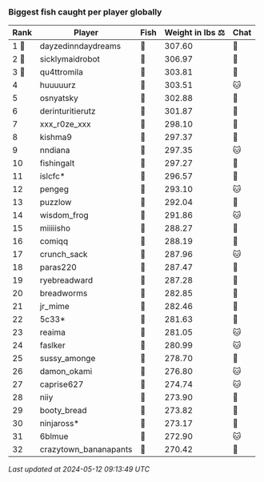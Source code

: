 ### Biggest fish caught per player globally
| Rank | Player | Fish | Weight in lbs ⚖️ | Chat |
|------|--------|-----------|---------|-------|
| 1 🥇  | dayzedinndaydreams | 🦑 | 307.60 | 🍞 |
| 2 🥈  | sicklymaidrobot | 🦑 | 306.97 | 🍞 |
| 3 🥉  | qu4ttromila | 🐳 | 303.81 | 🍞 |
| 4  | huuuuurz | 🐳 | 303.51 | 🐱 |
| 5  | osnyatsky | 🐳 | 302.88 | 🍞 |
| 6  | derinturitierutz | 🐳 | 301.87 | 🍞 |
| 7  | xxx_r0ze_xxx | 🐳 | 298.10 | 🍞 |
| 8  | kishma9 | 🐳 | 297.37 | 🍞 |
| 9  | nndiana | 🐳 | 297.35 | 🐱 |
| 10  | fishingalt | 🐳 | 297.27 | 🍞 |
| 11  | islcfc* | 🐳 | 296.57 | 🍞 |
| 12  | pengeg | 🐳 | 293.10 | 🐱 |
| 13  | puzzlow | 🐳 | 292.04 | 🍞 |
| 14  | wisdom_frog | 🐳 | 291.86 | 🐱 |
| 15  | miiiiisho | 🦈 | 288.27 | 🍞 |
| 16  | comiqq | 🐳 | 288.19 | 🍞 |
| 17  | crunch_sack | 🐳 | 287.96 | 🐱 |
| 18  | paras220 | 🐳 | 287.47 | 🍞 |
| 19  | ryebreadward | 🐳 | 287.28 | 🍞 |
| 20  | breadworms | 🐳 | 282.85 | 🍞 |
| 21  | jr_mime | 🦑 | 282.46 | 🍞 |
| 22  | 5c33* | 🐉 | 281.63 | 🍞 |
| 23  | reaima | 🐳 | 281.05 | 🐱 |
| 24  | faslker | 🐳 | 280.99 | 🐱 |
| 25  | sussy_amonge | 🐉 | 278.70 | 🍞 |
| 26  | damon_okami | 🐉 | 276.80 | 🐱 |
| 27  | caprise627 | 🐳 | 274.74 | 🐱 |
| 28  | niiy | 🐳 | 273.90 | 🍞 |
| 29  | booty_bread | 🐉 | 273.82 | 🍞 |
| 30  | ninjaross* | 🦑 | 273.17 | 🍞 |
| 31  | 6blmue | 🐳 | 272.90 | 🐱 |
| 32  | crazytown_bananapants | 🦈 | 270.42 | 🍞 |

_Last updated at 2024-05-12 09:13:49 UTC_